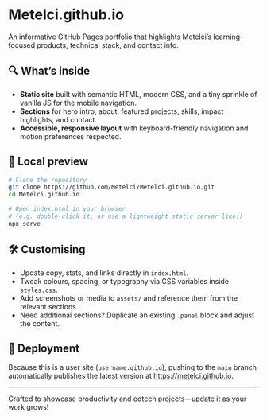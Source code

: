 # Metelci.github.io

An informative GitHub Pages portfolio that highlights Metelci’s learning-focused products, technical stack, and contact info.

## 🔍 What’s inside

- **Static site** built with semantic HTML, modern CSS, and a tiny sprinkle of vanilla JS for the mobile navigation.
- **Sections** for hero intro, about, featured projects, skills, impact highlights, and contact.
- **Accessible, responsive layout** with keyboard-friendly navigation and motion preferences respected.

## 🚀 Local preview

```bash
# Clone the repository
git clone https://github.com/Metelci/Metelci.github.io.git
cd Metelci.github.io

# Open index.html in your browser
# (e.g. double-click it, or use a lightweight static server like:)
npx serve
```

## 🛠 Customising

- Update copy, stats, and links directly in `index.html`.
- Tweak colours, spacing, or typography via CSS variables inside `styles.css`.
- Add screenshots or media to `assets/` and reference them from the relevant sections.
- Need additional sections? Duplicate an existing `.panel` block and adjust the content.

## 📄 Deployment

Because this is a user site (`username.github.io`), pushing to the `main` branch automatically publishes the latest version at <https://metelci.github.io>.

---

Crafted to showcase productivity and edtech projects—update it as your work grows!